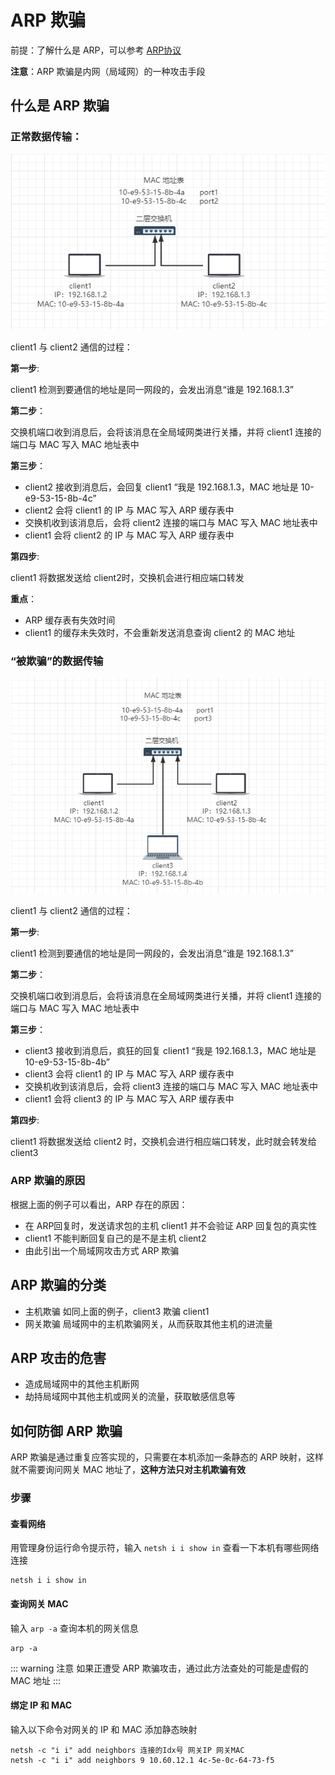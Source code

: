 # ARP 欺骗

前提：了解什么是 ARP，可以参考 [ARP协议](/basic-skills/network/ARP协议)

**注意**：ARP 欺骗是内网（局域网）的一种攻击手段

## 什么是 ARP 欺骗

### 正常数据传输：

![arp](../images/arpqp.png)

client1 与 client2 通信的过程：

**第一步**:

client1 检测到要通信的地址是同一网段的，会发出消息“谁是 192.168.1.3”

**第二步**：

交换机端口收到消息后，会将该消息在全局域网类进行关播，并将 client1 连接的端口与 MAC 写入 MAC 地址表中

**第三步**：

+ client2 接收到消息后，会回复 client1 “我是 192.168.1.3，MAC 地址是 10-e9-53-15-8b-4c”
+ client2 会将 client1 的 IP 与 MAC 写入 ARP 缓存表中
+ 交换机收到该消息后，会将 client2 连接的端口与 MAC 写入 MAC 地址表中
+ client1 会将 client2 的 IP 与 MAC 写入 ARP 缓存表中

**第四步**:

client1 将数据发送给 client2时，交换机会进行相应端口转发

**重点**：

+ ARP 缓存表有失效时间
+ client1 的缓存未失效时，不会重新发送消息查询 client2 的 MAC 地址

### “被欺骗”的数据传输

![arp](../images/arpqp1.png)

client1 与 client2 通信的过程：

**第一步**:

client1 检测到要通信的地址是同一网段的，会发出消息“谁是 192.168.1.3”

**第二步**：

交换机端口收到消息后，会将该消息在全局域网类进行关播，并将 client1 连接的端口与 MAC 写入 MAC 地址表中

**第三步**：

+ client3 接收到消息后，疯狂的回复 client1 “我是 192.168.1.3，MAC 地址是 10-e9-53-15-8b-4b”
+ client3 会将 client1 的 IP 与 MAC 写入 ARP 缓存表中
+ 交换机收到该消息后，会将 client3 连接的端口与 MAC 写入 MAC 地址表中
+ client1 会将 client3 的 IP 与 MAC 写入 ARP 缓存表中

**第四步**:

client1 将数据发送给 client2 时，交换机会进行相应端口转发，此时就会转发给 client3

### ARP 欺骗的原因

根据上面的例子可以看出，ARP 存在的原因：

+ 在 ARP回复时，发送请求包的主机 client1 并不会验证 ARP 回复包的真实性
+ client1 不能判断回复自己的是不是主机 client2 
+ 由此引出一个局域网攻击方式 ARP 欺骗

## ARP 欺骗的分类

+ 主机欺骗
  如同上面的例子，client3 欺骗 client1 
+ 网关欺骗
  局域网中的主机欺骗网关，从而获取其他主机的进流量

## ARP 攻击的危害

+ 造成局域网中的其他主机断网
+ 劫持局域网中其他主机或网关的流量，获取敏感信息等

## 如何防御 ARP 欺骗

ARP 欺骗是通过重复应答实现的，只需要在本机添加一条静态的 ARP 映射，这样就不需要询问网关 MAC 地址了，**这种方法只对主机欺骗有效**

### 步骤

#### 查看网络 

用管理身份运行命令提示符，输入 `netsh i i show in` 查看一下本机有哪些网络连接
```shell
netsh i i show in
```
#### 查询网关 MAC 

输入 `arp -a` 查询本机的网关信息
```shell
arp -a
```
::: warning 注意
如果正遭受 ARP 欺骗攻击，通过此方法查处的可能是虚假的 MAC 地址
:::
#### 绑定 IP 和 MAC

输入以下命令对网关的 IP 和 MAC 添加静态映射

```shell
netsh -c "i i" add neighbors 连接的Idx号 网关IP 网关MAC
netsh -c "i i" add neighbors 9 10.60.12.1 4c-5e-0c-64-73-f5
```